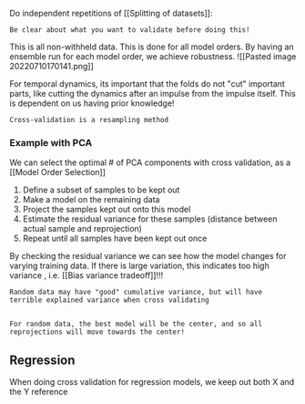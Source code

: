 Do independent repetitions of [[Splitting of datasets]]:

	Be clear about what you want to validate before doing this!

This is all non-withheld data. This is done for all model orders. By having an ensemble run for each model order, we achieve robustness.
![[Pasted image 20220710170141.png]]

For temporal dynamics, its important that the folds do not "cut" important parts, like cutting the dynamics after an impulse from the impulse itself. This is dependent on us having prior knowledge!

	Cross-validation is a resampling method


### Example with PCA
We can select the optimal # of PCA components with cross validation, as a [[Model Order Selection]]
1. Define a subset of samples to be kept out
2. Make a model on the remaining data
3. Project the samples kept out onto this model
4. Estimate the residual variance for these samples (distance between actual sample and reprojection)
5. Repeat until all samples have been kept out once


By checking the residual variance we can see how the model changes for varying training data. If there is large variation, this indicates too high variance , i.e. [[Bias variance tradeoff]]!!!

	Random data may have "good" cumulative variance, but will have 
    terrible explained variance when cross validating


	For random data, the best model will be the center, and so all 
    reprojections will move towards the center!



## Regression
When doing cross validation for regression models, we keep out both X and the Y reference



